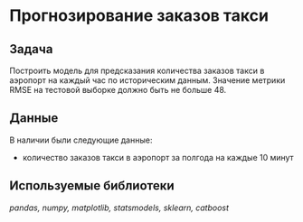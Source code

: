 # Прогнозирование заказов такси

## Задача

Построить модель для предсказания количества заказов такси в аэропорт на каждый час по историческим данным. Значение метрики RMSE на тестовой выборке должно быть не больше 48.

## Данные

В наличии были следующие данные:
- количество заказов такси в аэропорт за полгода на каждые 10 минут


## Используемые библиотеки
*pandas, numpy, matplotlib, statsmodels, sklearn, catboost*
